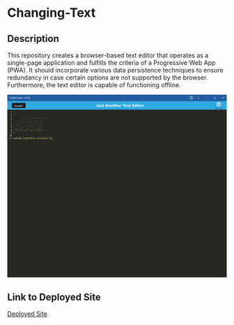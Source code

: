 # Changing-Text

## Description
This repository creates a browser-based text editor that operates as a single-page application and fulfills the criteria of a Progressive Web App (PWA). It should incorporate various data persistence techniques to ensure redundancy in case certain options are not supported by the browser. Furthermore, the text editor is capable of functioning offline.

![Image](./images/JATE.png)

## Link to Deployed Site
[Deployed Site]()